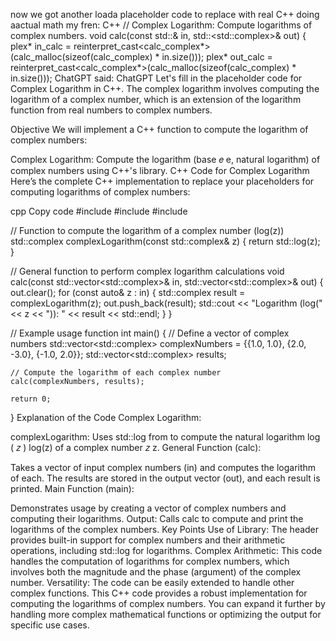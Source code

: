 now we got another loada placeholder code to replace with real C++ doing aactual math my fren:
C++
            //      Complex Logarithm: Compute logarithms of complex numbers.
            void calc(const std::<double>& in, std::<std::complex<double>>& out) {
        plex* in_calc = reinterpret_cast<calc_complex*>(calc_malloc(sizeof(calc_complex) * in.size()));
        plex* out_calc = reinterpret_cast<calc_complex*>(calc_malloc(sizeof(calc_complex) * in.size()));
ChatGPT said:
ChatGPT
Let's fill in the placeholder code for Complex Logarithm in C++. The complex logarithm involves computing the logarithm of a complex number, which is an extension of the logarithm function from real numbers to complex numbers.

Objective
We will implement a C++ function to compute the logarithm of complex numbers:

Complex Logarithm: Compute the logarithm (base 
𝑒
e, natural logarithm) of complex numbers using C++'s <complex> library.
C++ Code for Complex Logarithm
Here’s the complete C++ implementation to replace your placeholders for computing logarithms of complex numbers:

cpp
Copy code
#include <iostream>
#include <vector>
#include <complex>

// Function to compute the logarithm of a complex number (log(z))
std::complex<double> complexLogarithm(const std::complex<double>& z) {
    return std::log(z);
}

// General function to perform complex logarithm calculations
void calc(const std::vector<std::complex<double>>& in, std::vector<std::complex<double>>& out) {
    out.clear();
    for (const auto& z : in) {
        std::complex<double> result = complexLogarithm(z);
        out.push_back(result);
        std::cout << "Logarithm (log(" << z << ")): " << result << std::endl;
    }
}

// Example usage function
int main() {
    // Define a vector of complex numbers
    std::vector<std::complex<double>> complexNumbers = {{1.0, 1.0}, {2.0, -3.0}, {-1.0, 2.0}};
    std::vector<std::complex<double>> results;

    // Compute the logarithm of each complex number
    calc(complexNumbers, results);

    return 0;
}
Explanation of the Code
Complex Logarithm:

complexLogarithm: Uses std::log from <complex> to compute the natural logarithm 
log
⁡
(
𝑧
)
log(z) of a complex number 
𝑧
z.
General Function (calc):

Takes a vector of input complex numbers (in) and computes the logarithm of each.
The results are stored in the output vector (out), and each result is printed.
Main Function (main):

Demonstrates usage by creating a vector of complex numbers and computing their logarithms.
Output: Calls calc to compute and print the logarithms of the complex numbers.
Key Points
Use of <complex> Library: The <complex> header provides built-in support for complex numbers and their arithmetic operations, including std::log for logarithms.
Complex Arithmetic: This code handles the computation of logarithms for complex numbers, which involves both the magnitude and the phase (argument) of the complex number.
Versatility: The code can be easily extended to handle other complex functions.
This C++ code provides a robust implementation for computing the logarithms of complex numbers. You can expand it further by handling more complex mathematical functions or optimizing the output for specific use cases.